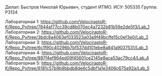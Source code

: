 Делал: Быстров Николай Юрьевич, студент ИТМО.
ИСУ: 505335 
Группа: P3124

Лабораторная 1: https://github.com/VelociraptoR-K/Repo_Py/tree/7844af77cc39cd8b070ec4a7232b81b59e2de5f3/Lab_1
Лабораторная 2: https://github.com/VelociraptoR-K/Repo_Py/tree/3bdc8a4063ef033523a03a9f49bcffe15c0ef3e0/Lab_2
Лабораторная 3: https://github.com/VelociraptoR-K/Repo_Py/tree/6c1f90c40296b7bf537dd101ebe8a841a9037531/Lab_3
Лабораторная 4: https://github.com/VelociraptoR-K/Repo_Py/tree/897f4ef964ed09f45601ce2145e8aca53ac79cc4/Lab_4
Лабораторная 5: https://github.com/VelociraptoR-K/Repo_Py/tree/6181c57b9b9bbdb8de6c5dbf1a1e3406c675a92a/Lab_5
